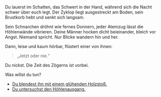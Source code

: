 <!-- Höhle -- Nacht -->

Du lauerst im Schatten, das Schwert in der Hand, während sich die Nacht schwer über euch legt. Der Zyklop liegt ausgestreckt am Boden, sein Brustkorb hebt und senkt sich langsam.

<span condition="polyphem_drunk">Sein Schnarchen dröhnt wie fernes Donnern, jeder Atemzug lässt die Höhlenwände vibrieren. </span>Deine Männer hocken dicht beieinander, bleich vor Angst. Niemand spricht. Nur Blicke wandern hin und her.

Dann, leise und kaum hörbar, flüstert einer von ihnen:

> „Jetzt oder nie.“

Du nickst. Die Zeit des Zögerns ist vorbei.

Was willst du tun?

- [Du blendest ihn mit einem glühenden Holzstoß.](10)
- [Du untersuchst den Höhlenausgang.](8)